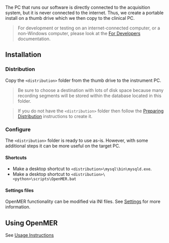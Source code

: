 The PC that runs our software is directly connected to the acquisition system, but it is never connected to the internet. Thus, we create a portable install on a thumb drive which we then copy to the clinical PC.

> For development or testing on an internet-connected computer, or a non-Windows computer, please look at the [For Developers](for-developers.md) documentation.

## Installation

### Distribution

Copy the `<distribution>` folder from the thumb drive to the instrument PC.

> Be sure to choose a destination with lots of disk space because many recording segments will be stored within the database located in this folder.

> If you do not have the `<distribution>` folder then follow the [Preparing Distribution](preparing-distribution.md) instructions to create it.

### Configure

The `<distribution>` folder is ready to use as-is. However, with some additional steps it can be more useful on the target PC.

#### Shortcuts

* Make a desktop shortcut to `<distribution>\mysql\bin\mysqld.exe`.
* Make a desktop shortcut to `<distribution>\<python>\scripts\OpenMER.bat`

#### Settings files

OpenMER functionality can be modified via INI files. See [Settings](settings.md) for more information.

## Using OpenMER

See [Usage Instructions](usage-instructions.md)
